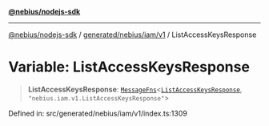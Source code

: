 [**@nebius/nodejs-sdk**](../../../../../README.md)

***

[@nebius/nodejs-sdk](../../../../../README.md) / [generated/nebius/iam/v1](../README.md) / ListAccessKeysResponse

# Variable: ListAccessKeysResponse

> **ListAccessKeysResponse**: [`MessageFns`](../../../../../runtime/protos/core/interfaces/MessageFns.md)\<[`ListAccessKeysResponse`](../interfaces/ListAccessKeysResponse.md), `"nebius.iam.v1.ListAccessKeysResponse"`\>

Defined in: src/generated/nebius/iam/v1/index.ts:1309
